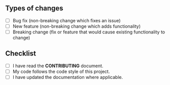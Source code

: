 ## Types of changes
<!--- Put an `x` in all the boxes that apply: -->
- [ ] Bug fix (non-breaking change which fixes an issue)
- [ ] New feature (non-breaking change which adds functionality)
- [ ] Breaking change (fix or feature that would cause existing functionality to change)

## Checklist
<!--- Did you think of everything? --> 
- [ ] I have read the **CONTRIBUTING** document.
- [ ] My code follows the code style of this project.
- [ ] I have updated the documentation where applicable.
